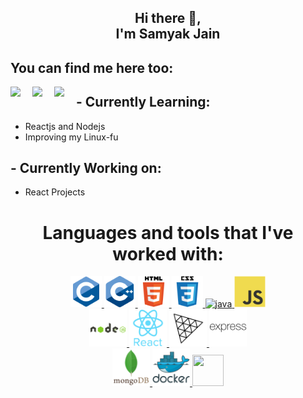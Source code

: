 <div align="center">
  <h2> Hi there 👋,<br>I'm Samyak Jain<br></h2>
</div>

## **You can find me here too:**

<p align="left">
<a href="https://www.linkedin.com/in/samyak-jain-03848916b/">
  <img align="left" width="35px" src="https://img.icons8.com/fluency/48/000000/linkedin-circled.png"  />
</a>
<a href="mailto:samyakmain04@gmail.com">
  <img align="left" width="35px" src="https://img.icons8.com/fluency/48/000000/gmail-new.png" />
</a>
<a href="https://twitter.com/__sonyyy">
  <img align="left" width="35px" src="https://img.icons8.com/fluency/48/000000/twitter.png" />
</a>
</p>






## - **Currently Learning**:  

  - Reactjs and Nodejs
  - Improving my Linux-fu

## - **Currently Working on**:

  - React Projects


<h1 align = "center">Languages and tools that I've worked with:</h1> 
<p>
<div align="center"> 
<a href="https://www.cprogramming.com/" target="_blank" rel="noreferrer"> <img src="https://raw.githubusercontent.com/devicons/devicon/master/icons/c/c-original.svg" alt="c" width="50" height="50"/> </a> 
<a href="https://www.w3schools.com/cpp/" target="_blank" rel="noreferrer"> <img src="https://raw.githubusercontent.com/devicons/devicon/master/icons/cplusplus/cplusplus-original.svg" alt="cplusplus" width="50" height="50"/> </a>
<a href="https://www.w3.org/html/" target="_blank" rel="noreferrer"> <img src="https://raw.githubusercontent.com/devicons/devicon/master/icons/html5/html5-original-wordmark.svg" alt="html5" width="50" height="50"/> </a>
<a href="https://www.w3schools.com/css/" target="_blank" rel="noreferrer"> <img src="https://raw.githubusercontent.com/devicons/devicon/master/icons/css3/css3-original-wordmark.svg" alt="css3" width="50" height="50"/> 
<a href="https://www.w3schools.com/java/" target="_blank" rel="noreferrer"> <img src="https://raw.githubusercontent.com/devicons/devicon/blob/master/icons/java/java-original-wordmark.svg" alt="java" width="50" height="50"/>  
</a>
<a href="https://developer.mozilla.org/en-US/docs/Web/JavaScript" target="_blank" rel="noreferrer"> <img src="https://raw.githubusercontent.com/devicons/devicon/master/icons/javascript/javascript-original.svg" alt="css3" width="50" height="50"/> 

<br>
<a href="https://nodejs.org/en" target="_blank" rel="noreferrer"> <img src="https://raw.githubusercontent.com/devicons/devicon/master/icons/nodejs/nodejs-original-wordmark.svg" alt="nodejs" height="60"/> </a>
<a href="https://react.dev/" target="_blank" rel="noreferrer"> <img src="https://raw.githubusercontent.com/devicons/devicon/master/icons/react/react-original-wordmark.svg" alt="reactjs" height="60"/> </a>
<a href="https://threejs.org/" target="_blank" rel="noreferrer"> <img src="https://github.com/devicons/devicon/blob/master/icons/threejs/threejs-original.svg" alt="threejs" height="60"/> </a>
<a href="https://expressjs.com/" target="_blank" rel="noreferrer"> <img src="https://raw.githubusercontent.com/devicons/devicon/master/icons/express/express-original-wordmark.svg" alt="expresjs" height="60"/> </a>  

<br>
<a href="https://www.mongodb.com/" target="_blank" rel="noreferrer"> <img src="https://raw.githubusercontent.com/devicons/devicon/master/icons/mongodb/mongodb-original-wordmark.svg" alt="mongodb" height="60"/> </a> 
<a href="https://www.docker.com/" target="_blank" rel="noreferrer"> <img src="https://raw.githubusercontent.com/devicons/devicon/master/icons/docker/docker-original-wordmark.svg" alt="docker" height="60"/> </a> 
<img src="https://cdn.jsdelivr.net/gh/devicons/devicon/icons/bash/bash-original.svg" width="50" height="50"/>
</div>
</p>









<!--
**samyak-sony/samyak-sony** is a ✨ _special_ ✨ repository because its `README.md` (this file) appears on your GitHub profile.

Here are some ideas to get you started:

- 🔭 I’m currently working on ...
- 🌱 I’m currently learning ...
- 👯 I’m looking to collaborate on ...
- 🤔 I’m looking for help with ...
- 💬 Ask me about ...
- 📫 How to reach me: ...
- 😄 Pronouns: ...
- ⚡ Fun fact: ...
-->
